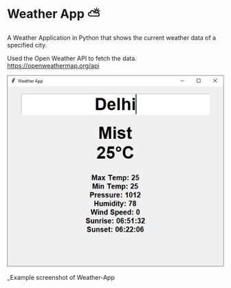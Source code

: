 # Weather App :partly_sunny:

A Weather Application in Python that shows the current weather data of a specified city.

Used the Open Weather API to fetch the data. 
https://openweathermap.org/api

<p align="center">
  <img src="https://github.com/SAURABHSINGHDHAMI/Weather-App/blob/main/sample/delhi_weather_screenshot.jpg" />
</p>

_Example screenshot of Weather-App

